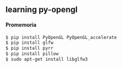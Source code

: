 ## learning py-opengl

#### Promemoria

```bash
$ pip install PyOpenGL PyOpenGL_accelerate
$ pip install glfw
$ pip install pyrr
$ pip install pillow
$ sudo apt-get install libglfw3
```
